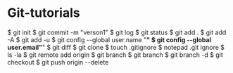 # Git-tutorials
$ git init
$ git commit -m "verson1"
$ git log
$ git status
$ git add .
$ git add -A
$ git add -u
$ git config --global user.name "____________"
$ git config --global user.email"____________"
$ git diff <file name>
$ git clone <link of repository which is to be cloned>
$ touch .gitignore
$ notepad .git ignore
$ ls -la
$ git remote add origin <link of repository which is to be added> 
$ git branch
$ git branch <name of branch which is to be made>
$ git branch -d <name of branch which is to be deleted>
$ git checkout <name of branch which is to be switched>
$ git push origin --delete <name of branch which is to be deleted from github account>